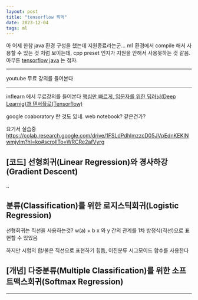 ```yaml
---
layout: post
title: "tensorflow 찍먹"
date: 2023-12-04
tags: ml
---
```


아 어제 한참 java 환경 구성을 했는데 지원종료라는군...
m1 환경에서 compile 해서 사용할 수 있는 것 처럼 보이는데, cpp preset 인지가 지원을 안해서 사용못하는 것 같음.
아무튼 [tensorflow java](https://www.tensorflow.org/install/lang_java_legacy?hl=ko) 는 접자.

---

youtube 무료 강의를 들어본다


--- 

inflearn 에서 무료강의를 들어본다
[핵심만 빠르게, 입문자를 위한 딥러닝(Deep Learnig)과 텐서플로(Tensorflow)](https://www.inflearn.com/course/%ED%95%B5%EC%8B%AC-%EC%9E%85%EB%AC%B8-%EB%94%A5%EB%9F%AC%EB%8B%9D-%ED%85%90%EC%84%9C%ED%94%8C%EB%A1%9C/dashboard)

google coaboratory 란 것도 있네.
web notebook? 같은건가?

요기서 실습중
https://colab.research.google.com/drive/1FSLdPdhImzzcD05JVpEdnKEKlNwmjylm?hl=ko#scrollTo=WRCRe2afVyrg

## [코드] 선형회귀(Linear Regression)와 경사하강(Gradient Descent)
..

## 분류(Classification)를 위한 로지스틱회귀(Logistic Regression)
선형회귀는 직선을 사용하는것? w(a) + b
x 와 y 간의 관계를 1차 방정식(직선)으로 표현할 수 있었음

하지만 시험의 합/불은 직선으로 표현하기 힘듬, 이진분류
시그모이드 함수를 사용한다

## [개념] 다중분류(Multiple Classification)를 위한 소프트맥스회귀(Softmax Regression)
---

